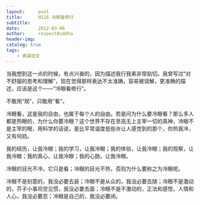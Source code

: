 ```yaml
---
layout:     post
title:      H116 冷眼看修行
subtitle:   
date:       2012-03-06
author:     respectBuddha
header-img: 
catalog: true
tags:
    - 黄粱旧文
---
```


当我想到这一点的时候，有点兴奋的，因为描述我行我素非常贴切。我曾写过“对不舒服的思考和理解”，现在觉得那样表达不太准确，容易被误解，更准确的描述，应该是这个——“冷眼看修行”。

不敢用“观”，只敢用“看”。

冷眼看，这是我的自由，也属于每个人的自由。若是问为什么要冷眼看？那么多人都是热眼的，为什么你要冷眼？这个世界不存在至高无上主宰一切的真神，冷眼不是主宰的眼，用科学的话说，是比平常温度低些许让人感觉到的那个，你热我冷，又有何妨。

我的经历，让我冷眼；我的学习，让我冷眼；我的体验，让我冷眼；我的观察，让我冷眼；我的真心，让我冷眼；我的心肠，让我冷眼。

冷眼的目光不冷，它只是看；冷眼的目光不热，否则为什么要称之为冷眼呢。

冷眼不是刻意的，我没必要去装；冷眼不是从众的，我没必要去随；冷眼不是激动的，芥子小事司空见惯，我没必要去面；冷眼不是不激动的，正法和感悟，人情和人心，我没必要忍；冷眼是自己的，我没必要闭。
